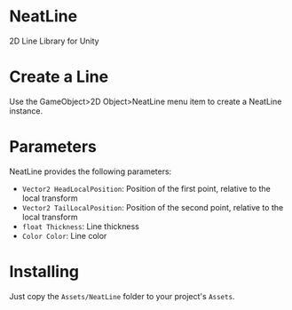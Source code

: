 # NeatLine
2D Line Library for Unity

# Create a Line
Use the GameObject>2D Object>NeatLine menu item to create a NeatLine instance.

# Parameters
NeatLine provides the following parameters:
- `Vector2 HeadLocalPosition`: Position of the first point, relative to the local transform
- `Vector2 TailLocalPosition`: Position of the second point, relative to the local transform
- `float Thickness`: Line thickness
- `Color Color`: Line color

# Installing
Just copy the `Assets/NeatLine` folder to your project's `Assets`.